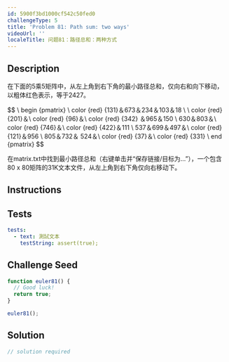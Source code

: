 ```yaml
---
id: 5900f3bd1000cf542c50fed0
challengeType: 5
title: 'Problem 81: Path sum: two ways'
videoUrl: ''
localeTitle: 问题81：路径总和：两种方式
---
```


## Description
<section id="description">在下面的5乘5矩阵中，从左上角到右下角的最小路径总和，仅向右和向下移动，以粗体红色表示，等于2427。 <p> $$ \ begin {pmatrix} \ color {red} {131}＆673＆234＆103＆18 \ \ color {red} {201}＆\ color {red} {96}＆\ color {red} {342} ＆965＆150 \ 630＆803＆\ color {red} {746}＆\ color {red} {422}＆111 \ 537＆699＆497＆\ color {red} {121}＆956 \ 805＆732＆ 524＆\ color {red} {37}＆\ color {red} {331} \ end {pmatrix} $$ </p><p>在matrix.txt中找到最小路径总和（右键单击并“保存链接/目标为...”），一个包含80 x 80矩阵的31K文本文件，从左上角到右下角仅向右移动下。 </p></section>

## Instructions
<section id="instructions">
</section>

## Tests
<section id='tests'>

```yml
tests:
  - text: 測試文本
    testString: assert(true);

```

</section>

## Challenge Seed
<section id='challengeSeed'>

<div id='js-seed'>

```js
function euler81() {
  // Good luck!
  return true;
}

euler81();

```

</div>



</section>

## Solution
<section id='solution'>

```js
// solution required
```
</section>
